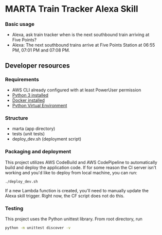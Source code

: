 # MARTA Train Tracker Alexa Skill

### Basic usage

* Alexa, ask train tracker when is the next southbound train arriving at Five Points?
* Alexa: The next southbound trains arrive at Five Points Station at 06:55 PM, 07:01 PM and 07:08 PM.


## Developer resources
### Requirements

* AWS CLI already configured with at least PowerUser permission
* [Python 3 installed](https://www.python.org/downloads/)
* [Docker installed](https://www.docker.com/community-edition)
* [Python Virtual Environment](http://docs.python-guide.org/en/latest/dev/virtualenvs/)

### Structure
- marta (app directory)
- tests (unit tests)
- deploy_dev.sh (deployment script)

### Packaging and deployment

This project utilizes AWS CodeBuild and AWS CodePipeline to automatically build and deploy the application code.
If for some reason the CI server isn't working and you'd like to deploy from local machine, you can run:
  
`./deploy_dev.sh`

If a new Lambda function is created, you'll need to manually update the Alexa skill trigger.  Right now, the CF script
does not do this.

### Testing

This project uses the Python unittest library.  From root directory, run 
```bash
python -m unittest discover -v
```